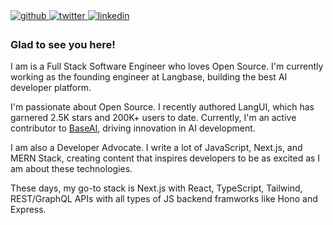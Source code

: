 <a href="https://github.com/ahmadbilaldev" target="_blank">
<img src=https://img.shields.io/badge/github-%2324292e.svg?&style=for-the-badge&logo=github&logoColor=white alt=github style="margin-bottom: 5px;" />
</a>
<a href="https://twitter.com/ahmadbilaldev" target="_blank">
<img src=https://img.shields.io/badge/twitter-%2300acee.svg?&style=for-the-badge&logo=twitter&logoColor=white alt=twitter style="margin-bottom: 5px;" />
</a>
<a href="https://linkedin.com/in/ahmadbilaldev" target="_blank">
<img src=https://img.shields.io/badge/linkedin-%231E77B5.svg?&style=for-the-badge&logo=linkedin&logoColor=white alt=linkedin style="margin-bottom: 5px;" />
</a>



### Glad to see you here!  

I am is a Full Stack Software Engineer who loves Open Source. I'm currently working as the founding engineer at Langbase, building the best AI developer platform. 

I'm passionate about Open Source. I recently authored LangUI, which has garnered 2.5K stars and 200K+ users to date. Currently, I'm an active contributor to [BaseAI](https://baseai.dev/), driving innovation in AI development.

I am also a Developer Advocate. I write a lot of JavaScript, Next.js, and MERN Stack, creating content that inspires developers to be as excited as I am about these technologies.

These days, my go-to stack is Next.js with React, TypeScript, Tailwind, REST/GraphQL APIs with all types of JS backend framworks like Hono and Express.

<br/>
